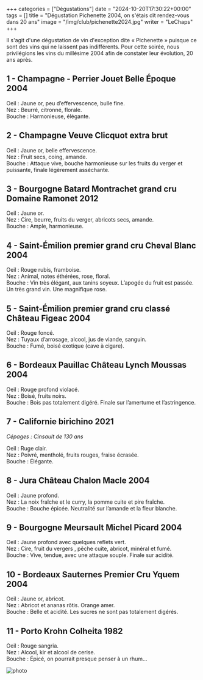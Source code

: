 +++
categories = ["Dégustations"]
date = "2024-10-20T17:30:22+00:00"
tags = []
title = "Dégustation Pichenette 2004, on s'étais dit rendez-vous dans 20 ans"
image = "/img/club/pichenette2024.jpg"
writer = "LeChaps"
+++

Il s'agit d'une dégustation de vin d'exception dite « Pichenette » puisque ce sont des vins qui ne laissent pas indifférents. Pour cette soirée, nous privilégions les vins du millésime 2004 afin de constater leur évolution, 20 ans après.

## 1 - Champagne - Perrier Jouet Belle Époque 2004

Oeil : Jaune or, peu d’effervescence, bulle fine.  
Nez : Beurré, citronné, florale.  
Bouche : Harmonieuse, élégante.  

## 2 - Champagne Veuve Clicquot extra brut

Oeil : Jaune or, belle effervescence.  
Nez : Fruit secs, coing, amande.  
Bouche : Attaque vive, bouche harmonieuse sur les fruits du verger et puissante, finale légèrement asséchante.  

## 3 - Bourgogne Batard Montrachet grand cru Domaine Ramonet 2012

Oeil : Jaune or.  
Nez : Cire, beurre, fruits du verger, abricots secs, amande.  
Bouche : Ample, harmonieuse.  

## 4 - Saint-Émilion premier grand cru Cheval Blanc 2004

Oeil : Rouge rubis, framboise.  
Nez : Animal, notes éthérées, rose, floral.  
Bouche : Vin très élégant, aux tanins soyeux. L’apogée du fruit est passée. Un très grand vin. Une magnifique rose.

## 5 - Saint-Émilion premier grand cru classé Château Figeac 2004

Oeil : Rouge foncé.  
Nez : Tuyaux d’arrosage, alcool, jus de viande, sanguin.  
Bouche : Fumé, boisé exotique (cave à cigare).

## 6 - Bordeaux Pauillac Château Lynch Moussas 2004

Oeil : Rouge profond violacé.  
Nez : Boisé, fruits noirs.  
Bouche : Bois pas totalement digéré. Finale sur l’amertume et l’astringence.  

## 7 - Californie birichino 2021

_Cépages : Cinsault de 130 ans_  

Oeil : Ruge clair.  
Nez : Poivré, mentholé, fruits rouges, fraise écrasée.  
Bouche : Élégante.  

## 8 - Jura Château Chalon Macle 2004

Oeil : Jaune profond.  
Nez : La noix fraîche et le curry, la pomme cuite et pire fraîche.  
Bouche : Bouche épicée. Neutralité sur l’amande et la fleur blanche.  

## 9 - Bourgogne Meursault Michel Picard 2004

Oeil : Jaune profond avec quelques reflets vert.  
Nez : Cire, fruit du vergers , pêche cuite, abricot, minéral et fumé.  
Bouche : Vive, tendue, avec une attaque souple. Finale sur acidité.

## 10 - Bordeaux Sauternes Premier Cru Yquem 2004

Oeil : Jaune or, abricot.  
Nez : Abricot et ananas rôtis. Orange amer.  
Bouche : Belle et acidité. Les sucres ne sont pas totalement digérés.

## 11 - Porto Krohn Colheita 1982

Oeil : Rouge sangria.  
Nez : Alcool, kir et alcool de cerise.  
Bouche : Épicé, on pourrait presque penser à un rhum...

![photo][1]

[1]: /img/club/pichenette2024.jpg
